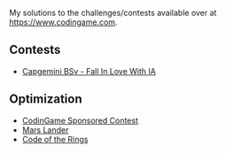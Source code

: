 My solutions to the challenges/contests available over at https://www.codingame.com.

## Contests
* [Capgemini BSv - Fall In Love With IA](../../tree/master/codingame/Contests/Capgemini%20Fall%20In%20Love%20With%20IA)
## Optimization
* [CodinGame Sponsored Contest](../../tree/master/codingame/Optimization/CodinGame%20Sponsored%20Contest)
* [Mars Lander](../../tree/master/codingame/Optimization/Mars%20Lander)
* [Code of the Rings](../../tree/master/codingame/Optimization/Code%20of%20the%20Rings)